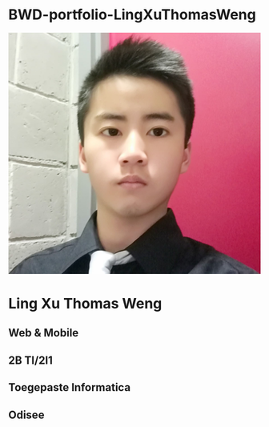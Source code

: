 # BWD-portfolio-LingXuThomasWeng


![alt text](https://github.com/WengLingXuThomas/WM-Thomas_Weng-Logboek-2021/blob/master/foto.png)
# Ling Xu Thomas Weng
## Web & Mobile
## 2B TI/2I1
## Toegepaste Informatica
## Odisee






